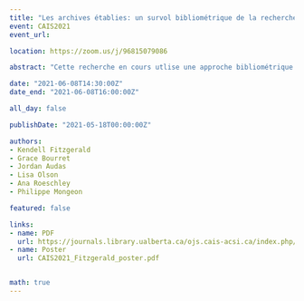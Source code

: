```yaml
---
title: "Les archives établies: un survol bibliométrique de la recherche archivistique"
event: CAIS2021
event_url:

location: https://zoom.us/j/96815079086

abstract: "Cette recherche en cours utlise une approche bibliométrique pour explorer la structure in la multidisciplinarité du champ archivistique à l'aide des articles publiés dans les revues du domaine. Nous présentons un réseau des publications pour y repérer et décrire les communautés de recherches distinctes qui forment l'ensemble. L'analyse offre ainsi un survol de la structure de la recherche archivistique sur une période de 40 ans, mettant en lumière son émergence en tant que champ de recherche autonome."

date: "2021-06-08T14:30:00Z"
date_end: "2021-06-08T16:00:00Z"

all_day: false

publishDate: "2021-05-18T00:00:00Z"

authors:
- Kendell Fitzgerald
- Grace Bourret
- Jordan Audas
- Lisa Olson
- Ana Roeschley
- Philippe Mongeon

featured: false

links:
- name: PDF
  url: https://journals.library.ualberta.ca/ojs.cais-acsi.ca/index.php/cais-asci/article/view/1220/1056
- name: Poster
  url: CAIS2021_Fitzgerald_poster.pdf


math: true
---
```

